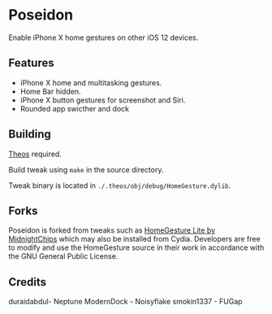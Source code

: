 # Poseidon
Enable iPhone X home gestures on other iOS 12 devices.

## Features
* iPhone X home and multitasking gestures.
* Home Bar hidden.
* iPhone X button gestures for screenshot and Siri.
* Rounded app swicther and dock


## Building
[Theos](https://github.com/theos/theos) required.

Build tweak using `make` in the source directory.

Tweak binary is located in `./.theos/obj/debug/HomeGesture.dylib`.


## Forks
Poseidon is forked from tweaks such as [HomeGesture Lite by MidnightChips](https://repo.packix.com/package/com.vitataf.homegesturelite/) which may also be installed from Cydia. Developers are free to modify and use the HomeGesture source in their work in accordance with the GNU General Public License.

## Credits
duraidabdul- Neptune
ModernDock - Noisyflake
smokin1337 - FUGap
